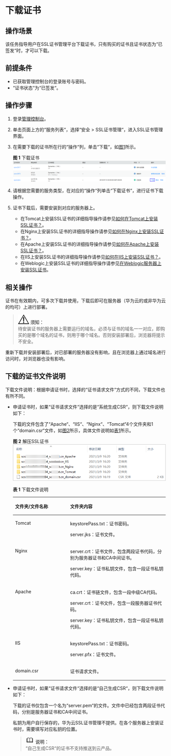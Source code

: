 # 下载证书<a name="ZH-CN_TOPIC_0110866214"></a>

## 操作场景<a name="section24085427155358"></a>

该任务指导用户在SSL证书管理平台下载证书，只有购买的证书且证书状态为“已签发“时，才可以下载。

## 前提条件<a name="section556861155951"></a>

-   已获取管理控制台的登录账号与密码。
-   “证书状态“为“已签发“。

## 操作步骤<a name="section408105191602"></a>

1.  登录[管理控制台](https://console.huaweicloud.com/)。
2.  单击页面上方的“服务列表“，选择“安全  \>  SSL证书管理“，进入SSL证书管理界面。
3.  在需要下载的证书所在行的“操作“列，单击“下载“，如[图1](#fig121926536132)所示。

    **图 1**  下载证书<a name="fig121926536132"></a>  
    ![](figures/下载证书.png "下载证书")

4.  请根据您需要的服务类型，在对应的“操作“列单击“下载证书“，进行证书下载操作。
5.  证书下载后，需要安装到对应的服务器上。
    -   在Tomcat上安装SSL证书的详细指导操作请参见[如何在Tomcat上安装SSL证书？](在Tomcat服务器上安装SSL证书.md)。
    -   在Nginx上安装SSL证书的详细指导操作请参见[如何在Nginx上安装SSL证书？](在Nginx服务器上安装SSL证书.md)。
    -   在Apache上安装SSL证书的详细指导操作请参见[如何在Apache上安装SSL证书？](在Apache服务器上安装SSL证书.md)。
    -   在IIS上安装SSL证书的详细指导操作请参见[如何在IIS上安装SSL证书？](在IIS服务器上安装SSL证书.md)。
    -   在Weblogic上安装SSL证书的详细指导操作请参见[在Weblogic服务器上安装SSL证书](在Weblogic服务器上安装SSL证书.md)。


## 相关操作<a name="section131241026114518"></a>

证书在有效期内，可多次下载并使用，下载后即可在服务器（华为云的或非华为云的均可）上进行部署。

>![](public_sys-resources/icon-notice.gif) **须知：**   
>待安装证书的服务器上需要运行的域名，必须与证书的域名一一对应，即购买的是哪个域名的证书，则用于哪个域名。否则安装部署后，浏览器将提示不安全。  

重新下载并安装部署后，对已部署的服务器没有影响，且在浏览器上通过域名进行访问时，对浏览器也没有影响。

## 下载的证书文件说明<a name="section7206183218592"></a>

下载文件说明：根据申请证书时，选择的“证书请求文件“方式的不同，下载文件也有所不同。

-   申请证书时，如果“证书请求文件“选择的是“系统生成CSR“，则下载文件说明如下：

    下载的文件包含了“Apache“、“IIS“、“Nginx“、“Tomcat“4个文件夹和1个“domain.csr“文件，如[图2](#fig4414184151010)所示，具体文件说明如[表1](#table116635101410)所示。

    **图 2**  解压SSL证书<a name="fig4414184151010"></a>  
    ![](figures/解压SSL证书.png "解压SSL证书")

    **表 1**  下载文件说明

    <a name="table116635101410"></a>
    <table><thead align="left"><tr id="row966491019412"><th class="cellrowborder" valign="top" width="36.04%" id="mcps1.2.3.1.1"><p id="p1966412101044"><a name="p1966412101044"></a><a name="p1966412101044"></a>文件夹/文件名称</p>
    </th>
    <th class="cellrowborder" valign="top" width="63.959999999999994%" id="mcps1.2.3.1.2"><p id="p56640101413"><a name="p56640101413"></a><a name="p56640101413"></a>文件夹内容</p>
    </th>
    </tr>
    </thead>
    <tbody><tr id="row966411101347"><td class="cellrowborder" valign="top" width="36.04%" headers="mcps1.2.3.1.1 "><p id="p96641110443"><a name="p96641110443"></a><a name="p96641110443"></a>Tomcat</p>
    </td>
    <td class="cellrowborder" valign="top" width="63.959999999999994%" headers="mcps1.2.3.1.2 "><p id="p15664101015419"><a name="p15664101015419"></a><a name="p15664101015419"></a>keystorePass.txt：证书密码。</p>
    <p id="p22234920512"><a name="p22234920512"></a><a name="p22234920512"></a>server.jks：证书文件。</p>
    </td>
    </tr>
    <tr id="row366413101949"><td class="cellrowborder" valign="top" width="36.04%" headers="mcps1.2.3.1.1 "><p id="p13664410345"><a name="p13664410345"></a><a name="p13664410345"></a>Nginx</p>
    </td>
    <td class="cellrowborder" valign="top" width="63.959999999999994%" headers="mcps1.2.3.1.2 "><p id="p1066410101742"><a name="p1066410101742"></a><a name="p1066410101742"></a>server.crt：<span>证书文件</span>，包含两段证书代码，分别为服务器证书和CA中间证书。</p>
    <p id="p8859111815518"><a name="p8859111815518"></a><a name="p8859111815518"></a>server.key：<span>证书私钥文件</span>，包含一段证书私钥代码。</p>
    </td>
    </tr>
    <tr id="row1065383320412"><td class="cellrowborder" valign="top" width="36.04%" headers="mcps1.2.3.1.1 "><p id="p7654333442"><a name="p7654333442"></a><a name="p7654333442"></a>Apache</p>
    </td>
    <td class="cellrowborder" valign="top" width="63.959999999999994%" headers="mcps1.2.3.1.2 "><p id="p116546338415"><a name="p116546338415"></a><a name="p116546338415"></a>ca.crt<span>：证书链</span>文件，包含一段中级CA代码。</p>
    <p id="p611218531515"><a name="p611218531515"></a><a name="p611218531515"></a>server.crt：<span>证书文件</span>，包含一段服务器证书代码。</p>
    <p id="p1959755610"><a name="p1959755610"></a><a name="p1959755610"></a>server.key：证书<span>私钥文件</span>，包含一段证书私钥代码。</p>
    </td>
    </tr>
    <tr id="row1286419431648"><td class="cellrowborder" valign="top" width="36.04%" headers="mcps1.2.3.1.1 "><p id="p586414312416"><a name="p586414312416"></a><a name="p586414312416"></a>IIS</p>
    </td>
    <td class="cellrowborder" valign="top" width="63.959999999999994%" headers="mcps1.2.3.1.2 "><p id="p1086410431647"><a name="p1086410431647"></a><a name="p1086410431647"></a>keystorePass.txt：证书密码。</p>
    <p id="p11134104213517"><a name="p11134104213517"></a><a name="p11134104213517"></a>server.pfx：证书文件。</p>
    </td>
    </tr>
    <tr id="row35741610193613"><td class="cellrowborder" valign="top" width="36.04%" headers="mcps1.2.3.1.1 "><p id="p1457481053613"><a name="p1457481053613"></a><a name="p1457481053613"></a>domain.csr</p>
    </td>
    <td class="cellrowborder" valign="top" width="63.959999999999994%" headers="mcps1.2.3.1.2 "><p id="p75741210103616"><a name="p75741210103616"></a><a name="p75741210103616"></a>证书请求文件。</p>
    </td>
    </tr>
    </tbody>
    </table>

-   申请证书时，如果“证书请求文件“选择的是“自己生成CSR“，则下载文件说明如下：

    下载的证书仅包含一个名为“server.pem“的文件。文件中已经包含两段证书代码，分别是服务器证书和CA中间证书。

    私钥为用户自行保存的，华为云SSL证书管理不提供。在各个服务器上安装证书时，需要填写对应私钥的位置。

    >![](public_sys-resources/icon-note.gif) **说明：**   
    >“自己生成CSR“的证书不支持推送到云产品。  


